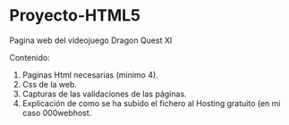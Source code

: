 # Proyecto-HTML5

Pagina web del videojuego Dragon Quest XI

Contenido:
  1. Paginas Html necesarias (minimo 4).
  2. Css de la web.
  3. Capturas de las validaciones de las páginas.
  4. Explicación de como se ha subido el fichero al Hosting gratuito (en mi caso 000webhost.
